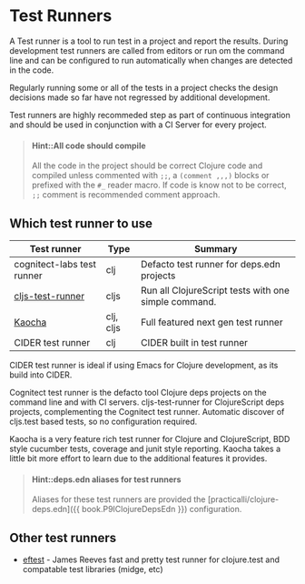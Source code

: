 # Test Runners
A Test runner is a tool to run test in a project and report the results. During development test runners are called from editors or run om the command line and can be configured to run automatically when changes are detected in the code.

Regularly running some or all of the tests in a project checks the design decisions made so far have not regressed by additional development.

Test runners are highly recommeded step as part of continuous integration and should be used in conjunction with a CI Server for every project.

> #### Hint::All code should compile
> All the code in the project should be correct Clojure code and compiled unless commented with `;;`, a `(comment ,,,)` blocks or prefixed with the `#_` reader macro.  If code is know not to be correct, `;;` comment is recommended comment approach.


## Which test runner to use

| Test runner                                                    | Type      | Summary                                              |
|----------------------------------------------------------------|-----------|------------------------------------------------------|
| cognitect-labs test runner                                     | clj       | Defacto test runner for deps.edn projects            |
| [cljs-test-runner](https://github.com/Olical/cljs-test-runner) | cljs      | Run all ClojureScript tests with one simple command. |
| [Kaocha](https://github.com/lambdaisland/kaocha)               | clj, cljs | Full featured next gen test runner                   |
| CIDER test runner                                              | clj       | CIDER built in test runner                           |

CIDER test runner is ideal if using Emacs for Clojure development, as its build into CIDER.

Cognitect test runner is the defacto tool Clojure deps projects on the command line and with CI servers.  cljs-test-runner for ClojureScript deps projects, complementing the Cognitect test runner.  Automatic discover of cljs.test based tests, so no configuration required.

Kaocha is a very feature rich test runner for Clojure and ClojureScript, BDD style cucumber tests, coverage and junit style reporting.  Kaocha takes a little bit more effort to learn due to the additional features it provides.

> #### Hint::deps.edn aliases for test runners
> Aliases for these test runners are provided the [practicalli/clojure-deps.edn]({{ book.P9IClojureDepsEdn }}) configuration.


## Other test runners

* [eftest](https://github.com/weavejester/eftest) - James Reeves fast and pretty test runner for clojure.test and compatable test libraries (midge, etc)


<!-- ## Tools for Leiningen and Boot projects -->

<!-- * [lein-test-refresh](https://github.com/jakemcc/lein-test-refresh) - Leiningen plugin to run tests on file changes -->
<!-- * [humane-test-output](https://github.com/pjstadig/humane-test-output) - Leiningen plugin for more human readable test output with equality assertions diffed. -->
<!-- * [bat-test](https://github.com/metosin/bat-test) - test runner for boot projects -->



<!-- ClojureScrpt specific testing content -->
<!-- ## ClojureScript testing -->
<!-- * [cljs-test-display](https://github.com/bhauman/cljs-test-display) - visual display of in-browser ClojureScript test run -->
<!-- cljs-test-display is a ClojureScript library provide visual system feedback for web-based test runners.  It is already included in figwheel-main -->
<!-- If you have tests written with cljs.test and you can run them in the browser you can use cljs-test-display. -->
